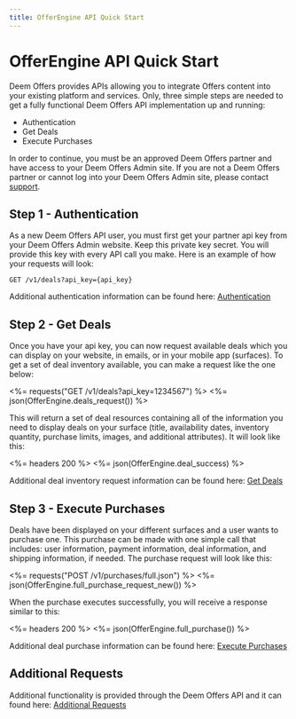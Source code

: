 ```yaml
---
title: OfferEngine API Quick Start
---
```


# OfferEngine API Quick Start

Deem Offers provides APIs allowing you to integrate Offers content into your existing platform and services. Only, three simple steps are needed to get a fully functional Deem Offers API implementation up and running:

* Authentication
* Get Deals
* Execute Purchases

In order to continue, you must be an approved Deem Offers partner and have access to your Deem Offers Admin site. If you are not a Deem Offers partner or cannot log into your Deem Offers Admin site, please contact [support](mailto:support@offerengine.com).

## Step 1 - Authentication

As a new Deem Offers API user, you must first get your partner api key from your Deem Offers Admin website. Keep this private key secret. You will provide this key with every API call you make. Here is an example of how your requests will look:

	GET /v1/deals?api_key={api_key}

Additional authentication information can be found here: [Authentication](/v1/authentication/)

## Step 2 - Get Deals

Once you have your api key, you can now request available deals which you can display on your website, in emails, or in your mobile app (surfaces). To get a set of deal inventory available, you can make a request like the one below: 

<%= requests("GET /v1/deals?api_key=1234567") %>
<%= json(OfferEngine.deals_request()) %>

This will return a set of deal resources containing all of the information you need to display deals on your surface (title, availability dates, inventory quantity, purchase limits, images, and additional attributes). It will look like this:

<%= headers 200 %>
<%= json(OfferEngine.deal_success) %>

Additional deal inventory request information can be found here: [Get Deals](/v1/get_deals/)

## Step 3 - Execute Purchases

Deals have been displayed on your different surfaces and a user wants to purchase one. This purchase can be made with one simple call that includes: user information, payment information, deal information, and shipping information, if needed. The purchase request will look like this:

<%= requests("POST /v1/purchases/full.json") %>
<%= json(OfferEngine.full_purchase_request_new()) %>

When the purchase executes successfully, you will receive a response similar to this:

<%= headers 200 %>
<%= json(OfferEngine.full_purchase()) %>

Additional deal purchase information can be found here: [Execute Purchases](/v1/full_purchase/)


## Additional Requests

Additional functionality is provided through the Deem Offers API and it can found here: [Additional Requests](/v1/advanced/)
